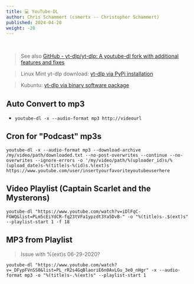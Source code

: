 ```yaml
---
title: 💻 YouTube-DL
author: Chris Schammert (csmertx -- Christopher Schammert)
published: 2024-04-20
weight: -20
---
```


<br />

> See also [GitHub - yt-dlp/yt-dlp: A youtube-dl fork with additional features and fixes](https://github.com/yt-dlp/yt-dlp "Github.com | yt-dlp / yt-dlp")

> Linux Mint yt-dlp download: [yt-dlp via PyPi installation](https://github.com/yt-dlp/yt-dlp/wiki/Installation#with-pip "Github.com | yt-dlp / yt-dlp / Wiki / Installation w/PyPi")

> Kubuntu: [yt-dlp via binary software package](https://github.com/yt-dlp/yt-dlp/wiki/Installation#using-the-release-binary "Github.com | yt-dlp / yt-dlp / Wiki / Installation w/Release Binary")

## Auto Convert to mp3

- ```youtube-dl -x --audio-format mp3 http://videourl```

## Cron for "Podcast" mp3s

```
youtube-dl -x --audio-format mp3 --download-archive /my/video/path/downloaded.txt --no-post-overwrites --continue --no-overwrites --ignore-errors -o '/my/video/path/%(uploader_id)s/%(upload_date)s-%(title)s-%(id)s.%(ext)s' https://www.youtube.com/user/insertyourfavoriteyoutubeuserhere
```

## Video Playlist (Captain Scarlet and the Mysterons)
```
youtube-dl "https://www.youtube.com/watch?v=iDlFqC-FGWQ&list=PLm5cEiYdCR-fq23tVFa1ypzdt3Ya5DvB-" -o "%(title)s-.$(ext)s" --playlist-start 1 -f 18
```

## MP3 from Playlist

> Issue with %(ext)s 06-29-2020?
```
youtube-dl "https://www.youtube.com/watch?v=_DFypFVnSS0&list=PL_rR2s4GqBlaoriE6n0AvLGu_3e0_nHgr" -x --audio-format mp3 -o "%(title)s-.%(ext)s" --playlist-start 1
```
